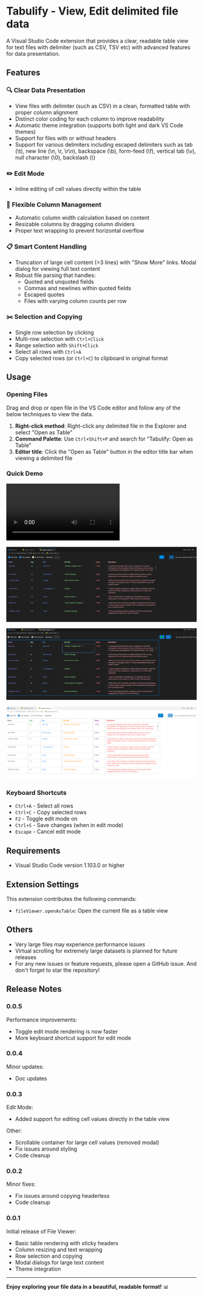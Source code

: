 # Tabulify - View, Edit delimited file data

A Visual Studio Code extension that provides a clear, readable table view for text files with delimiter (such as CSV, TSV etc) with advanced features for data presentation.

## Features

### 🔍 **Clear Data Presentation**
- View files with delimiter (such as CSV) in a clean, formatted table with proper column alignment
- Distinct color coding for each column to improve readability
- Automatic theme integration (supports both light and dark VS Code themes)
- Support for files with or without headers
- Support for various delimiters including escaped delimiters such as tab (\t), new line (\n, \r, \r\n), backspace (\b), form-feed (\f), vertical tab (\v), null character (\0), backslash (\\)

### ✏️ **Edit Mode**
- Inline editing of cell values directly within the table

### 📏 **Flexible Column Management**
- Automatic column width calculation based on content
- Resizable columns by dragging column dividers
- Proper text wrapping to prevent horizontal overflow

### 📋 **Smart Content Handling**
- Truncation of large cell content (>3 lines) with "Show More" links. Modal dialog for viewing full text content
- Robust file parsing that handles:
  - Quoted and unquoted fields
  - Commas and newlines within quoted fields
  - Escaped quotes
  - Files with varying column counts per row

### ✂️ **Selection and Copying**
- Single row selection by clicking
- Multi-row selection with `Ctrl+Click`
- Range selection with `Shift+Click`
- Select all rows with `Ctrl+A`
- Copy selected rows (or `Ctrl+C`) to clipboard in original format

## Usage

### Opening Files

Drag and drop or open file in the VS Code editor and follow any of the below techniques to view the data.

  1. **Right-click method**: Right-click any delimited file in the Explorer and select "Open as Table"
  2. **Command Palette**: Use `Ctrl+Shift+P` and search for "Tabulify: Open as Table"
  3. **Editor title**: Click the "Open as Table" button in the editor title bar when viewing a delimited file

### Quick Demo

<video src="https://raw.githubusercontent.com/abranjith/table-view/main/docs/images/demo.mp4" controls title="demo video" style="max-width: 950px;"></video>

![Sample View (Dark Mode)](./docs/images/view-dark-sample.png)

![Sample Edit (Dark Mode)](./docs/images/edit-dark-sample.png)

![Sample View (Light Mode)](./docs/images/view-light-sample.png)

### Keyboard Shortcuts

- `Ctrl+A` - Select all rows
- `Ctrl+C` - Copy selected rows
- `F2` - Toggle edit mode on
- `Ctrl+S` - Save changes (when in edit mode)
- `Escape` - Cancel edit mode

## Requirements

- Visual Studio Code version 1.103.0 or higher

## Extension Settings

This extension contributes the following commands:

- `fileViewer.openAsTable`: Open the current file as a table view

## Others

- Very large files may experience performance issues
- Virtual scrolling for extremely large datasets is planned for future releases
- For any new issues or feature requests, please open a GitHub issue. And don't forget to star the repository!

## Release Notes

### 0.0.5

Performance improvements:
- Toggle edit mode rendering is now faster
- More keyboard shortcut support for edit mode

### 0.0.4

Minor updates:
- Doc updates

### 0.0.3

Edit Mode:
- Added support for editing cell values directly in the table view

Other:
- Scrollable container for large cell values (removed modal)
- Fix issues around styling
- Code cleanup

### 0.0.2

Minor fixes:
- Fix issues around copying headerless
- Code cleanup

### 0.0.1

Initial release of File Viewer:
- Basic table rendering with sticky headers
- Column resizing and text wrapping
- Row selection and copying
- Modal dialogs for large text content
- Theme integration

---

**Enjoy exploring your file data in a beautiful, readable format!** 📊
